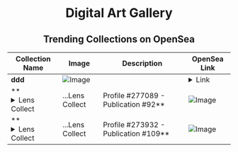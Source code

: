 <div align="center">

# Digital Art Gallery

## Trending Collections on OpenSea

| Collection Name                       | Image                                                                                     | Description                       | OpenSea Link                                                                                          |
|---------------------------------------|-------------------------------------------------------------------------------------------|-----------------------------------|--------------------------------------------------------------------------------------------------------|
| **ddd** | ![Image](https://i.seadn.io/s/raw/files/bacfe663de97b7e705653ba84bdc36eb.png?w=500&auto=format?w=200&auto=format) |  | <details><summary>Link</summary>[ddd](https://opensea.io/collection/ddd-257)</details> |
| **<details><summary>Lens Collect | ...</summary>Lens Collect | Profile #277089 - Publication #92</details>** | ![Image](https://i.seadn.io/s/raw/files/a5faa0fdfe785666f5a50d5494f92b9d.webp?w=500&auto=format?w=200&auto=format) |  | <details><summary>Link</summary>[Lens Collect | Profile #277089 - Publication #92](https://opensea.io/collection/lens-collect-profile-277089-publication-92)</details> |
| **<details><summary>Lens Collect | ...</summary>Lens Collect | Profile #273932 - Publication #109</details>** | ![Image](https://i.seadn.io/s/raw/files/93d96548e18f91ef3fe76f95154ec56d.jpg?w=500&auto=format?w=200&auto=format) |  | <details><summary>Link</summary>[Lens Collect | Profile #273932 - Publication #109](https://opensea.io/collection/lens-collect-profile-273932-publication-109)</details> |

</div>